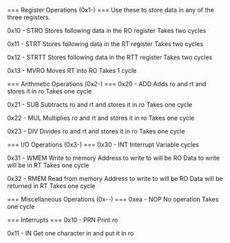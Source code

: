 === Register Operations (0x1-) === 
Use these to store data in any of the three registers.

0x10 - STRO
Stores following data in the RO register
Takes two cycles

0x11 - STRT
Stores following data in the RT register
Takes two cycles

0x12 - STRTT
Stores following data in the RTT register
Takes two cycles

0x13 - MVRO
Moves RT into RO
Takes 1 cycle



=== Arithmetic Operations (0x2-) ===
0x20 - ADD
Adds ro and rt and stores it in ro
Takes one cycle

0x21 - SUB
Subtracts ro and rt and stores it in ro
Takes one cycle

0x22 - MUL
Multiplies ro and rt and stores it in ro
Takes one cycle

0x23 - DIV
Divides ro and rt and stores it in ro
Takes one cycle



=== I/O Operations (0x3-) ===
0x30 - INT
Interrupt
Variable cycles

0x31 - WMEM
Write to memory
Address to write to will be RO
Data to write will be in RT
Takes one cycle

0x32 - RMEM
Read from memory
Address to write to will be RO
Data will be returned in RT
Takes one cycle



=== Miscellaneous Operations (0x--) ===
0xea - NOP
No operation
Takes one cycle



=== Interrupts ===
0x10 - PRN
Print ro

0x11 - IN
Get one character in and put it in ro